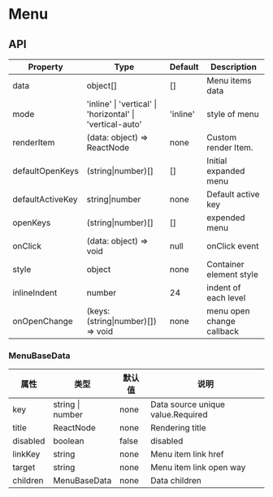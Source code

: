 # Menu

<example />

## API

| Property | Type | Default | Description |
| --- | --- | --- | --- |
| data | object[] | [] | Menu items data |
| mode | 'inline' \| 'vertical' \| 'horizontal' \| 'vertical-auto' | 'inline' | style of menu |
| renderItem | (data: object) => ReactNode  | none | Custom render Item. |
| defaultOpenKeys | (string\|number)[] | [] | Initial expanded menu |
| defaultActiveKey | string\|number | none | Default active key |
| openKeys | (string\|number)[] | [] | expended menu | 
| onClick | (data: object) => void | null | onClick event |
| style | object | none | Container element style |
| inlineIndent | number | 24 | indent of each level |   
| onOpenChange | (keys: (string\|number)[]) => void | none | menu open change callback |

### MenuBaseData
| 属性 | 类型 | 默认值 | 说明 |
| --- | --- | --- | --- |
| key | string \| number | none | Data source unique value.Required |
| title | ReactNode | none | Rendering title |
| disabled | boolean | false | disabled |
| linkKey | string | none | Menu item link href |  
| target | string | none | Menu item link open way | 
| children | MenuBaseData | none | Data children | 